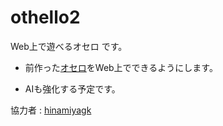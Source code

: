 othello2
========

Web上で遊べるオセロ です。

* 前作った[オセロ](https://gist.github.com/KA-FU-/497da7fccf87cb413c0b)をWeb上でできるようにします。

* AIも強化する予定です。

協力者 : [hinamiyagk](http://goo.gl/tThmV1)

